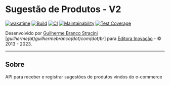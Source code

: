 # Sugestão de Produtos - V2

[![wakatime](https://wakatime.com/badge/github/InovacaoMediaBrasil/SugestaoDeProdutos.V2.svg)](https://wakatime.com/badge/github/InovacaoMediaBrasil/SugestaoDeProdutos.V2)
[![Build](https://github.com/InovacaoMediaBrasil/SugestaoDeProdutos.V2/actions/workflows/build.yml/badge.svg)](https://github.com/InovacaoMediaBrasil/SugestaoDeProdutos.V2/actions/workflows/build.yml)
[![CI](https://github.com/InovacaoMediaBrasil/SugestaoDeProdutos.V2/actions/workflows/buildAndDeploy.yml/badge.svg)](https://github.com/InovacaoMediaBrasil/SugestaoDeProdutos.V2/actions/workflows/buildAndDeploy.yml)
[![Maintainability](https://api.codeclimate.com/v1/badges/e16042dd644cfee66864/maintainability)](https://codeclimate.com/github/InovacaoMediaBrasil/SugestaoDeProdutos.V2/maintainability)
[![Test Coverage](https://api.codeclimate.com/v1/badges/e16042dd644cfee66864/test_coverage)](https://codeclimate.com/github/InovacaoMediaBrasil/SugestaoDeProdutos.V2/test_coverage)

Desenvolvido por [Guilherme Branco Stracini](https://www.guilherme.stracini.com.br) [*guilherme(at)guilhermebranco(dot)com(dot)br*] para [Editora Inovação](https://www.editorainovacao.com.br) - © 2013 - 2023. 

---

## Sobre

API para receber e registrar sugestões de produtos vindos do e-commerce

